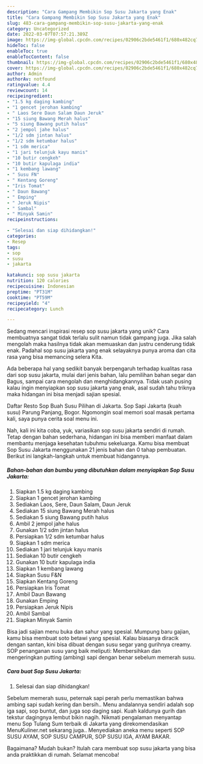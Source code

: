 ```yaml
---
description: "Cara Gampang Membikin Sop Susu Jakarta yang Enak"
title: "Cara Gampang Membikin Sop Susu Jakarta yang Enak"
slug: 483-cara-gampang-membikin-sop-susu-jakarta-yang-enak
category: Uncategorized
date: 2022-03-07T07:57:21.389Z
image: https://img-global.cpcdn.com/recipes/02906c2bde5461f1/680x482cq70/sop-susu-jakarta-foto-resep-utama.jpg
hideToc: false
enableToc: true
enableTocContent: false
thumbnail: https://img-global.cpcdn.com/recipes/02906c2bde5461f1/680x482cq70/sop-susu-jakarta-foto-resep-utama.jpg
cover: https://img-global.cpcdn.com/recipes/02906c2bde5461f1/680x482cq70/sop-susu-jakarta-foto-resep-utama.jpg
author: Admin
authorAv: notfound
ratingvalue: 4.4
reviewcount: 14
recipeingredient:
- "1.5 kg daging kambing"
- "1 gencet jerohan kambing"
- " Laos Sere Daun Salam Daun Jeruk"
- "15 siung Bawang Merah halus"
- "5 siung Bawang putih halus"
- "2 jempol jahe halus"
- "1/2 sdm jintan halus"
- "1/2 sdm ketumbar halus"
- "1 sdm merica"
- "1 jari telunjuk kayu manis"
- "10 butir cengkeh"
- "10 butir kapulaga india"
- "1 kembang lawang"
- " Susu FN"
- " Kentang Goreng"
- "Iris Tomat"
- " Daun Bawang"
- " Emping"
- " Jeruk Nipis"
- " Sambal"
- " Minyak Samin"
recipeinstructions:

- "Selesai dan siap dihidangkan!"
categories:
- Resep
tags:
- sop
- susu
- jakarta

katakunci: sop susu jakarta 
nutrition: 120 calories
recipecuisine: Indonesian
preptime: "PT31M"
cooktime: "PT59M"
recipeyield: "4"
recipecategory: Lunch

---
```





Sedang mencari inspirasi resep sop susu jakarta yang unik? Cara membuatnya sangat tidak terlalu sulit namun tidak gampang juga. Jika salah mengolah maka hasilnya tidak akan memuaskan dan justru cenderung tidak enak. Padahal sop susu jakarta yang enak selayaknya punya aroma dan cita rasa yang bisa memancing selera Kita.





Ada beberapa hal yang sedikit banyak berpengaruh terhadap kualitas rasa dari sop susu jakarta, mulai dari jenis bahan, lalu pemilihan bahan segar dan Bagus, sampai cara mengolah dan menghidangkannya. Tidak usah pusing kalau ingin menyiapkan sop susu jakarta yang enak,      asal sudah tahu triknya maka hidangan ini bisa menjadi sajian spesial.














Daftar Resto Sop Buah Susu Pilihan di Jakarta. Sop Sapi Jakarta (kuah susu) Parung Panjang, Bogor. Ngomongin soal memori soal masak pertama kali, saya punya cerita soal menu ini.






Nah, kali ini kita coba, yuk, variasikan sop susu jakarta sendiri di rumah. Tetap dengan bahan sederhana, hidangan ini bisa memberi manfaat dalam membantu menjaga kesehatan tubuhmu sekeluarga. Kamu bisa membuat Sop Susu Jakarta menggunakan 21 jenis bahan dan 0 tahap pembuatan. Berikut ini langkah-langkah untuk membuat hidangannya.

<!--inarticleads1-->

##### Bahan-bahan dan bumbu yang dibutuhkan dalam menyiapkan Sop Susu Jakarta:

1. Siapkan 1.5 kg daging kambing
1. Siapkan 1 gencet jerohan kambing
1. Sediakan  Laos, Sere, Daun Salam, Daun Jeruk
1. Sediakan 15 siung Bawang Merah halus
1. Sediakan 5 siung Bawang putih halus
1. Ambil 2 jempol jahe halus
1. Gunakan 1/2 sdm jintan halus
1. Persiapkan 1/2 sdm ketumbar halus
1. Siapkan 1 sdm merica
1. Sediakan 1 jari telunjuk kayu manis
1. Sediakan 10 butir cengkeh
1. Gunakan 10 butir kapulaga india
1. Siapkan 1 kembang lawang
1. Siapkan  Susu F&amp;N
1. Siapkan  Kentang Goreng
1. Persiapkan Iris Tomat
1. Ambil  Daun Bawang
1. Gunakan  Emping
1. Persiapkan  Jeruk Nipis
1. Ambil  Sambal
1. Siapkan  Minyak Samin


Bisa jadi sajian menu buka dan sahur yang spesial. Mumpung baru gajian, kamu bisa membuat soto betawi yang spesial. Kalau biasanya diracik dengan santan, kini bisa dibuat dengan susu segar yang gurihnya creamy. SOP penanganan susu yang baik meliputi: Membersihkan dan mengeringkan putting (ambing) sapi dengan benar sebelum memerah susu. 

<!--inarticleads2-->

##### Cara buat Sop Susu Jakarta:


1. Selesai dan siap dihidangkan!

Sebelum memerah susu, peternak sapi perah perlu memastikan bahwa ambing sapi sudah kering dan bersih.. Menu andalannya sendiri adalah sop iga sapi, sop buntut, dan juga sop daging sapi. Kuah kaldunya gurih dan tekstur dagingnya lembut bikin nagih. Nikmati pengalaman menyantap menu Sop Tulang Sum terbaik di Jakarta yang direkomendasikan MenuKuliner.net sekarang juga.. Menyediakan aneka menu seperti SOP SUSU AYAM, SOP SUSU CAMPUR, SOP SUSU IGA, AYAM BAKAR. 

Bagaimana? Mudah bukan? Itulah cara membuat sop susu jakarta yang bisa anda praktikkan di rumah. Selamat mencoba!

